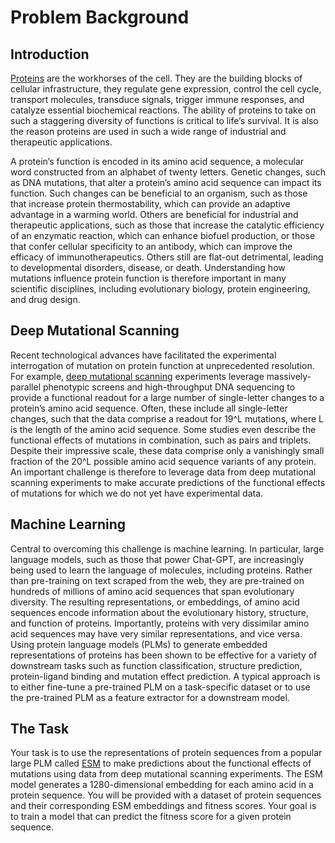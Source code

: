 # Problem Background

## Introduction

[Proteins](https://www.ncbi.nlm.nih.gov/books/NBK26911/) are the workhorses of the cell. They are the building blocks of cellular infrastructure, they regulate gene expression, control the cell cycle, transport molecules, transduce signals, trigger immune responses, and catalyze essential biochemical reactions. The ability of proteins to take on such a staggering diversity of functions is critical to life’s survival. It is also the reason proteins are used in such a wide range of industrial and therapeutic applications.

A protein’s function is encoded in its amino acid sequence, a molecular word constructed from an alphabet of twenty letters. Genetic changes, such as DNA mutations, that alter a protein’s amino acid sequence can impact its function. Such changes can be beneficial to an organism, such as those that increase protein thermostability, which can provide an adaptive advantage in a warming world. Others are beneficial for industrial and therapeutic applications, such as those that increase the catalytic efficiency of an enzymatic reaction, which can enhance biofuel production, or those that confer cellular specificity to an antibody, which can improve the efficacy of immunotherapeutics. Others still are flat-out detrimental, leading to developmental disorders, disease, or death. Understanding how mutations influence protein function is therefore important in many scientific disciplines, including evolutionary biology, protein engineering, and drug design.

## Deep Mutational Scanning

Recent technological advances have facilitated the experimental interrogation of mutation on protein function at unprecedented resolution. For example, [deep mutational scanning](https://www.nature.com/articles/nmeth.3027) experiments leverage massively-parallel phenotypic screens and high-throughput DNA sequencing to provide a functional readout for a large number of single-letter changes to a protein’s amino acid sequence. Often, these include all single-letter changes, such that the data comprise a readout for 19^L mutations, where L is the length of the amino acid sequence. Some studies even describe the functional effects of mutations in combination, such as pairs and triplets. Despite their impressive scale, these data comprise only a vanishingly small fraction of the 20^L possible amino acid sequence variants of any protein. An important challenge is therefore to leverage data from deep mutational scanning experiments to make accurate predictions of the functional effects of mutations for which we do not yet have experimental data.

## Machine Learning

Central to overcoming this challenge is machine learning. In particular, large language models, such as those that power Chat-GPT, are increasingly being used to learn the language of molecules, including proteins. Rather than pre-training on text scraped from the web, they are pre-trained on hundreds of millions of amino acid sequences that span evolutionary diversity. The resulting representations, or embeddings, of amino acid sequences encode information about the evolutionary history, structure, and function of proteins. Importantly, proteins with very dissimilar amino acid sequences may have very similar representations, and vice versa. Using protein language models (PLMs) to generate embedded representations of proteins has been shown to be effective for a variety of downstream tasks such as function classification, structure prediction, protein-ligand binding and mutation effect prediction. A typical approach is to either fine-tune a pre-trained PLM on a task-specific dataset or to use the pre-trained PLM as a feature extractor for a downstream model.

## The Task

Your task is to use the representations of protein sequences from a popular large PLM called [ESM](https://github.com/facebookresearch/esm) to make predictions about the functional effects of mutations using data from deep mutational scanning experiments. The ESM model generates a 1280-dimensional embedding for each amino acid in a protein sequence. You will be provided with a dataset of protein sequences and their corresponding ESM embeddings and fitness scores. Your goal is to train a model that can predict the fitness score for a given protein sequence.
